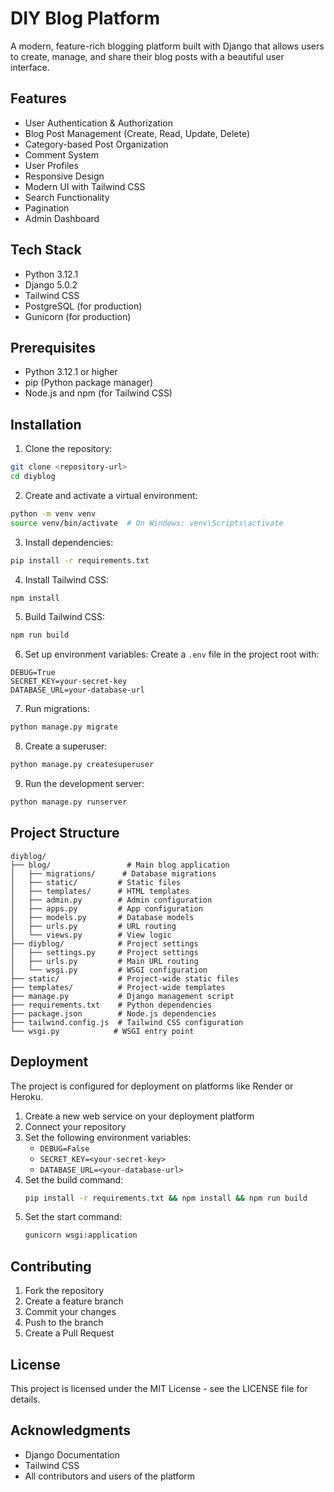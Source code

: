# DIY Blog Platform

A modern, feature-rich blogging platform built with Django that allows users to create, manage, and share their blog posts with a beautiful user interface.

## Features

- User Authentication & Authorization
- Blog Post Management (Create, Read, Update, Delete)
- Category-based Post Organization
- Comment System
- User Profiles
- Responsive Design
- Modern UI with Tailwind CSS
- Search Functionality
- Pagination
- Admin Dashboard

## Tech Stack

- Python 3.12.1
- Django 5.0.2
- Tailwind CSS
- PostgreSQL (for production)
- Gunicorn (for production)

## Prerequisites

- Python 3.12.1 or higher
- pip (Python package manager)
- Node.js and npm (for Tailwind CSS)

## Installation

1. Clone the repository:
```bash
git clone <repository-url>
cd diyblog
```

2. Create and activate a virtual environment:
```bash
python -m venv venv
source venv/bin/activate  # On Windows: venv\Scripts\activate
```

3. Install dependencies:
```bash
pip install -r requirements.txt
```

4. Install Tailwind CSS:
```bash
npm install
```

5. Build Tailwind CSS:
```bash
npm run build
```

6. Set up environment variables:
Create a `.env` file in the project root with:
```
DEBUG=True
SECRET_KEY=your-secret-key
DATABASE_URL=your-database-url
```

7. Run migrations:
```bash
python manage.py migrate
```

8. Create a superuser:
```bash
python manage.py createsuperuser
```

9. Run the development server:
```bash
python manage.py runserver
```

## Project Structure

```
diyblog/
├── blog/                 # Main blog application
│   ├── migrations/      # Database migrations
│   ├── static/         # Static files
│   ├── templates/      # HTML templates
│   ├── admin.py        # Admin configuration
│   ├── apps.py         # App configuration
│   ├── models.py       # Database models
│   ├── urls.py         # URL routing
│   └── views.py        # View logic
├── diyblog/            # Project settings
│   ├── settings.py     # Project settings
│   ├── urls.py         # Main URL routing
│   └── wsgi.py         # WSGI configuration
├── static/             # Project-wide static files
├── templates/          # Project-wide templates
├── manage.py           # Django management script
├── requirements.txt    # Python dependencies
├── package.json        # Node.js dependencies
├── tailwind.config.js  # Tailwind CSS configuration
└── wsgi.py            # WSGI entry point
```

## Deployment

The project is configured for deployment on platforms like Render or Heroku.

1. Create a new web service on your deployment platform
2. Connect your repository
3. Set the following environment variables:
   - `DEBUG=False`
   - `SECRET_KEY=<your-secret-key>`
   - `DATABASE_URL=<your-database-url>`
4. Set the build command:
   ```bash
   pip install -r requirements.txt && npm install && npm run build
   ```
5. Set the start command:
   ```bash
   gunicorn wsgi:application
   ```

## Contributing

1. Fork the repository
2. Create a feature branch
3. Commit your changes
4. Push to the branch
5. Create a Pull Request

## License

This project is licensed under the MIT License - see the LICENSE file for details.

## Acknowledgments

- Django Documentation
- Tailwind CSS
- All contributors and users of the platform 